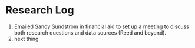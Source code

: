 # Research Log

1. Emailed Sandy Sundstrom in financial aid to set up a meeting to discuss both 
research questions and data sources (Reed and beyond).
2. next thing
